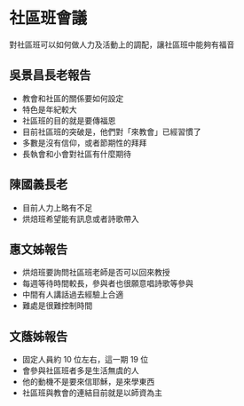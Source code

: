 # 社區班會議
對社區班可以如何做人力及活動上的調配，讓社區班中能夠有福音

## 吳景昌長老報告
- 教會和社區的關係要如何設定
- 特色是年紀較大
- 社區班的目的就是要傳福恩
- 目前社區班的突破是，他們對「來教會」已經習慣了
- 多數是沒有信仰，或者節期性的拜拜
- 長執會和小會對社區有什麼期待

## 陳國義長老
- 目前人力上略有不足
- 烘焙班希望能有訊息或者詩歌帶入

## 惠文姊報告
- 烘焙班要詢問社區班老師是否可以回來教授
- 每週等待時間較長，參與者也很願意唱詩歌等參與
- 中間有人講話過去經驗上合適
- 難處是很難控制時間

## 文蔭姊報告
- 固定人員約 10 位左右，這一期 19 位
- 會參與社區班者多是生活無虞的人
- 他的動機不是要來信耶穌，是來學東西
- 社區班與教會的連結目前就是以師資為主
